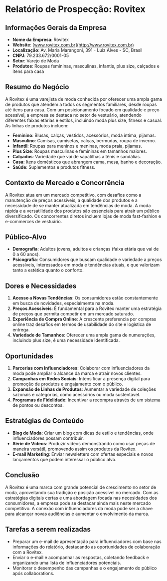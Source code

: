 # Relatório de Prospecção: Rovitex

## Informações Gerais da Empresa
- **Nome da Empresa**: Rovitex
- **Website**: [www.rovitex.com.br](http://www.rovitex.com.br)
- **Localização**: Av. Maria Marangoni, 391 - Luiz Alves - SC, Brasil
- **CNPJ**: 79.233.672/0001-05
- **Setor**: Varejo de Moda
- **Produtos**: Roupas femininas, masculinas, infantis, plus size, calçados e itens para casa

## Resumo do Negócio
A Rovitex é uma varejista de moda conhecida por oferecer uma ampla gama de produtos que atendem a todos os segmentos familiares, desde roupas até itens para casa. Com um posicionamento focado em qualidade e preço acessível, a empresa se destaca no setor de vestuário, atendendo diferentes faixas etárias e estilos, incluindo moda plus size, fitness e casual. As linhas de produtos incluem:

- **Feminino**: Blusas, calças, vestidos, acessórios, moda íntima, pijamas.
- **Masculino**: Camisas, camisetas, calças, bermudas, roupa de inverno.
- **Infantil**: Roupas para meninos e meninas, moda praia, pijamas.
- **Plus Size**: Roupas masculinas e femininas em tamanhos maiores.
- **Calçados**: Variedade que vai de sapatilhas a tênis e sandálias.
- **Casa**: Itens domésticos que abrangem cama, mesa, banho e decoração.
- **Saúde**: Suplementos e produtos fitness.

## Contexto de Mercado e Concorrência
A Rovitex atua em um mercado competitivo, com desafios como a manutenção de preços acessíveis, a qualidade dos produtos e a necessidade de se manter atualizada em tendências de moda. A moda rápida e a versatilidade dos produtos são essenciais para atrair um público diversificado. Os concorrentes diretos incluem lojas de moda fast-fashion e e-commerces de vestuário.

## Público-Alvo
- **Demografia**: Adultos jovens, adultos e crianças (faixa etária que vai de 0 a 60 anos).
- **Psicografia**: Consumidores que buscam qualidade e variedade a preços acessíveis, interessados em moda e tendências atuais, e que valorizam tanto a estética quanto o conforto.

## Dores e Necessidades
1. **Acesso a Novas Tendências**: Os consumidores estão constantemente em busca de novidades, especialmente na moda.
2. **Preços Acessíveis**: É fundamental para a Rovitex manter uma estratégia de preços que permita competir em um mercado saturado.
3. **Experiência de Compra Online**: A crescente preferencia por compras online traz desafios em termos de usabilidade do site e logística de entrega.
4. **Variedade de Tamanhos**: Oferecer uma ampla gama de numerações, incluindo plus size, é uma necessidade identificada.

## Oportunidades
1. **Parcerias com Influenciadores**: Colaborar com influenciadores da moda pode ampliar o alcance da marca e atrair novos clientes.
2. **Campanhas em Redes Sociais**: Intensificar a presença digital para promoção de produtos e engajamento com o público.
3. **Expansão de Linhas de Produtos**: Aumentar a variedade de coleções sazonais e categorias, como acessórios ou moda sustentável.
4. **Programas de Fidelidade**: Incentivar a recompra através de um sistema de pontos ou descontos.

## Estratégias de Conteúdo
- **Blog de Moda**: Criar um blog com dicas de estilo e tendências, onde influenciadores possam contribuir.
- **Série de Vídeos**: Produzir vídeos demonstrando como usar peças de maneira versátil, promovendo assim os produtos da Rovitex.
- **E-mail Marketing**: Enviar newsletters com ofertas especiais e novos lançamentos que podem interessar o público alvo.

## Conclusão
A Rovitex é uma marca com grande potencial de crescimento no setor de moda, aproveitando sua tradição e posição acessível no mercado. Com as estratégias digitais certas e uma abordagem focada nas necesidades dos consumidores, a empresa pode se destacar ainda mais neste mercado competitivo. A conexão com influenciadores da moda pode ser a chave para alcançar novas audiências e aumentar o envolvimento da marca.

## Tarefas a serem realizadas
- Preparar um e-mail de apresentação para influenciadores com base nas informações do relatório, destacando as oportunidades de colaboração com a Rovitex.
- Enviar o e-mail e acompanhar as respostas, coletando feedback e organizando uma lista de influenciadores potenciais.
- Monitorar o desempenho das campanhas e o engajamento do público após collaborations.